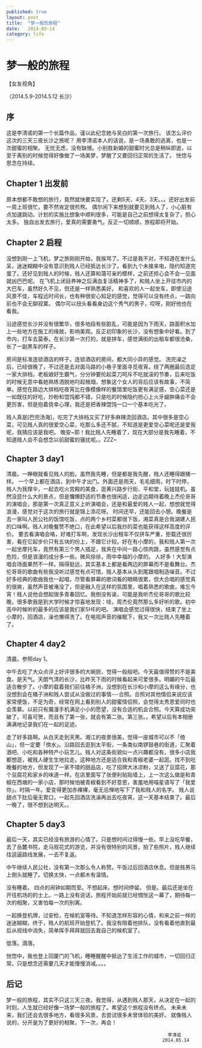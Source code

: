 ```yaml
---
published: true
layout: post
title:  "梦一般的旅程"
date:   2014-05-14
category: life
---
```


# 梦一般的旅程

【女友视角】

（2014.5.9-2014.5.12 长沙）

## 序

这是李清诺的第一个长篇作品，谨以此纪念她与吴白的第一次旅行。
该怎么评价这次的三天三夜长沙之旅呢？
用李清诺本人的话说，是一场勇敢的逃离，也是一次甜蜜的相聚。
无忧无虑，没有缺憾。小别胜新婚的甜蜜时光总是稍纵即逝，以至于离别的时候觉得好像做了一场美梦，梦醒了又要回归正常的生活了。
恍惚与思念在持续。
    
## Chapter 1 出发前      

原本想都不敢想的旅行，竟然就快要实现了。还剩5天、4天、3天。。。还好出发前一周上班很忙，要不然肯定很煎熬。
偶尔闲下来想到就要见到贱人了，小心脏有点加速跳动。计划的实施比想象中顺利很多，可能是自己之前想得太复杂了，担心太多。
独自出发去旅行，爱真的需要勇气。反正一切顺顺，旅程即将开始。

## Chapter 2 启程

没想到刚一上飞机，梦之旅刚刚开始，我挨骂了。不过是我不对，不知道在发什么呆，迷迷糊糊中没有意识到贱人已经抵达长沙了。看到九个未接来电，隐约知道完蛋了。还好见到贱人的时候，贱人还算和蔼可亲的模样，之前还担心会不会一见面就凶巴巴呢。
在飞机上闭目养神之后满血复活精神多了，和贱人坐上开往市内的大巴车，虽然好久不见，但还是一样熟悉美好。
和喜欢的人一起坐车，即使沿途风景不佳，车程远时间长，也有种很安心知足的感觉，觉得可以没有终点，一路向前也不会无聊寂寞。
偶尔可以扭头看看身边这个秀气的男子，哎呀，刚好他也在看我。

沿途感觉长沙并没有很繁华，很多地段有些脏乱，可能是因为下雨天，路面积水加上一些地方在施工的缘故，影响美观。反正初印象的长沙，没有想象中好看。到了市内，打车去莫泰。在长沙第一次打的，就是拼车，感觉满街的出租车都很沧桑，长了一副黑车的样子。

房间是标准连锁酒店的样子。连锁酒店的房间，都大同小异的感觉。
洗完澡之后，已经很晚了，不过还是去对面马路的小巷子里面寻觅夜宵。绕了两圈最后选定一家大排档，老板娘好生霸气，分分钟要抡起菜刀呵斥不吃就滚的节奏，后来吃饭的时候无意中看她熟练洒脱地叼起根烟，想象这个女人的背后应该有故事，不简单。感觉在路边大排档吃夜宵比在像模像样的餐馆里吃饭更有满足感，空心菜还是一如既往的好吃，炒粉和馄饨都不错，只是吃的时候隐约担心上火牙龈肿痛会不会更厉害，但是抱着侥幸心理，我还是把香辣馄饨一口一个基本吃光了。

贱人真是[巴兜汤海]，吃完了大排档又买了好多麻辣烫回酒店。其中很多是空心菜，可见贱人真的很爱空心菜，吃那么多还不腻，不知道是更爱空心菜呢还是爱我呢，我猜应该是我吧。
晚安~耶！我比贱人先睡着了，现在大部分是我先睡着，不知道贱人会不会想念以前甜蜜的骚扰呢。。ZZZ~

## Chapter 3 day1

清晨。一睁眼就看见贱人的脸。虽然我先睡，但是都是我先醒，贱人还睡得跟猪一样。
一个早上都在酒店，到中午才出门。外面还是雨天，毛毛细雨，时下时停，贱人为我撑伞，一起去吃火宫殿的美食，逛黄兴路步行街、平和堂，玩娃娃机。虽然没逛什么大的景点，但是慵懒舒适的节奏也很闲适，边走边期待着晚上杰伦哥哥的演唱会，那是第一次真正意义上听演唱会，还是和最爱的贱人一起，想想就觉得浪漫，感觉对于这次的旅行就是锦上添花呀。
 时间还早，还能回去小憩。晚餐是去一家叫人民公社的饭馆吃饭，点的两个乡村菜都很下饭，湘菜真是合我湖建人民的口味啊。贱人对晚餐赞不绝口，在此希望以后我炒的菜也能获得这样高度的评价。
要去看演唱会咯，好难打车啊，发现长沙出租车不仅拼车严重，拒载还很厉害，看在它起步价只有五块的份上，不跟它计较。好在有小摩的，我和贱人第一次一起坐摩托车，竟然有第三个男人插足，我夹在中间一路心惊肉跳，虽然感觉有点危险，但是浪漫的成分多一些。微风徐徐，雨中幸福的小摩的。
人好多！大型演唱会场面果然不一样。隔得挺远，其实基本上都是看两边的屏幕而不是看舞台。杰伦哥哥的歌曲有些我没听过感觉有点可惜，贱人基本从头到尾跟唱制造噪音。不过好多经典的歌曲我也一起唱，尽管看屏幕的歌词看的眼睛很累，但大合唱的感觉真的很爽，虽然声音被淹没了，但是融入在这样的氛围里，唱着熟悉的歌曲，难忘今宵！贱人说他会想起很多青春回忆。我倒没有诶，可能是我听杰伦哥哥的歌比较晚，很多歌我是到大学时候才惊喜地发现：哇，周杰伦竟然那么多好听的歌。初中高中时候听的最多的应该是我们家SHE的吧。
演唱会感觉过得很快，结束了坐上小摩的，回酒店，澡也懒得洗了。在电视声音的催眠下，我又一次比贱人先睡着了。
                       
## Chapter 4 day2

清晨。参照day 1。

中午去吃了大众点评上好评很多的大碗厨，觉得一般般吧。今天最值得赞的不是美食。是天气。天朗气清的长沙，比昨天下雨的时候看起来可爱很多。明媚的午后最适合散步了。小摩的载着我们前往橘子洲，没想到在长沙和小摩的这么有缘分，也没想到会在橘子洲和贱人尝试从没做过的事情---合照。合照对其他情侣来说应该家常便饭，不足为奇，经常在网上看到别人的甜蜜情侣照，会觉得太秀恩爱同时也会羡慕。以前只有魔漫手机满足小小的愿望，没有合适的机会合照。今天算成功突破了，可喜可贺，而且有了第一张，就会有第二张。第三张。。希望以后有本相册满满地记录我们在一起的足迹。

走了好多路啊。从白天走到天黑。湘江的夜景很美，觉得一座城市可以不「倚山」，但一定要「傍水」。沿路回去逛到太平街，一条类似南锣鼓巷的街道，汇聚着酒吧、小吃和各种特产小玩艺儿。贱人对这条街貌似一点兴趣都没有，很多小店我都想逛，被贱人硬生生地拉走。这种地方还是适合我和青椒老婆一起逛。找不到吃晚餐的地方，但发现了一家不错的甜品店，吃了招牌大冰凉粉，又送了豆腐花，那个豆腐花和家乡的味道一样。在店里面写了张便利贴贴墙上，上一次这么做是和青椒在西塘的一家小店，那时候怕被青椒看到不好意思，害羞地用喵星语写了「我爱你」。时隔一年。爱变得更加赤裸裸，毫无忌惮地写下了我和贱人的名字。
贱人说甜点下肚后毫无胃口，一起先回酒店洗澡再出去吃夜宵。这一天基本结束了。最后一晚了，很不想到达明天。。

## Chapter 5 day3

最后一天，其实已经没有旅游的心情了。只是想时间过得慢一些。早上没吃早餐，去了岳麓书院，走马观花式的游览，并没有很特别的风景，拍了些照片，贱人继续往逗逼路线发展，一去不复返。 

中午继续人民公社，没有第一次那么令人称赞。午饭过后回酒店休息。但是贱男马上倒头就睡了。切换太快，一点都木有温情。

没有睡着。 四点的闹钟如期而至。不想起床。想时间停留。
但是。最后还是坐在开往机场的的士上。一路上没有说话，旅程开始前就已经惆怅这一幕了，期待每一次的相聚，又害怕每一次的别离。

一起换登机牌，过安检，在候机室等待。不知道怎样形容的心情，和来之前一样的迷迷糊糊，终于，贱人的航班开始登机了。我没有陪着他排队，没有看着他直到最后从视线中消失，简单挥手拜拜就回去我自己的候机室了。

低落。滴落。

恍惚中，我也登上回厦门的飞机，睡睡醒醒中抵达了生活工作的城市，一切回归正常。只是想念还需要几天才能慢慢消减。。。。
                             
## 后记

梦一般的旅程，其实不只这三天三夜。我觉得，从遇到贱人那天，从决定在一起的时刻，人生就已经好像一场梦一般的旅程了。希望这个旅程没有终点。
未来未来，我们还会去很多地方，看很多风景，去尝试很多未曾体验的美好。
就像贱人说的，分开是为了更好的相聚，下一次，再会！

                                                                李清诺
                                                              2014.05.14


